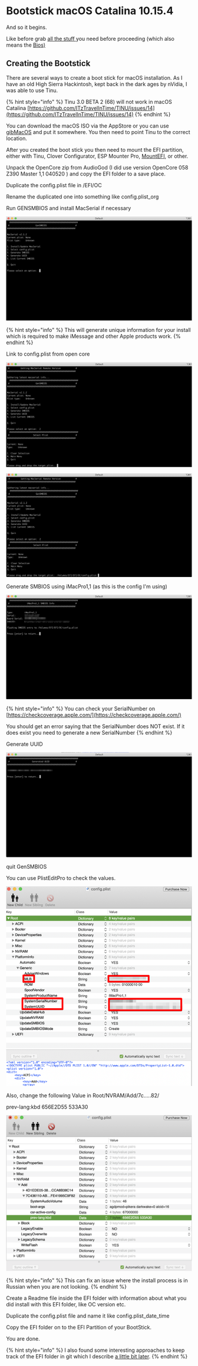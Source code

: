 # Bootstick macOS Catalina 10.15.4

And so it begins.

Like before grab [all the stuff ](../../this-and-that/resources.md)you need before proceeding \(which also means the [Bios\)](../bios-configuration-guide.md)

## Creating the Bootstick

There are several ways to create a boot stick for macOS installation. As I have an old High Sierra Hackintosh, kept back in the dark ages by nVidia, I was able to use Tinu.

{% hint style="info" %}
Tinu 3.0 BETA 2 \(68\) will not work in macOS Catalina [https://github.com/ITzTravelInTime/TINU/issues/14](https://github.com/ITzTravelInTime/TINU/issues/14)
{% endhint %}

You can download the macOS ISO via the AppStore or you can use [gibMacOS](https://github.com/corpnewt/gibMacOS) and put it somewhere. You then need to point Tinu to the correct location.

After you created the boot stick you then need to mount the EFI partition, either with Tinu, Clover Configurator, ESP Mounter Pro, [MountEFI](https://github.com/Andrej-Antipov/MountEFI), or other.

Unpack the OpenCore zip from AudioGod \(I did use version OpenCore 058 Z390 Master 1,1 040520 \) and copy the EFI folder to a save place.

Duplicate the config.plist file in /EFI/OC

Rename the duplicated one into something like config.plist\_org

Run GENSMBIOS and install MacSerial if necessary

![](../../.gitbook/assets/gensmbios-2020-05-12-12-24-18.png)

{% hint style="info" %}
This will generate unique information for your install which is required to make iMessage and other Apple products work.
{% endhint %}

Link to config.plist from open core

![](../../.gitbook/assets/gensmbios-2020-05-12-12-25-17.png)

![](../../.gitbook/assets/gensmbios-2020-05-12-12-26-12.png)

Generate SMBIOS using iMacPro1,1 \(as this is the config I'm using\)

![](../../.gitbook/assets/gensmbios-2020-05-12-12-30-07.png)

{% hint style="info" %}
You can check your SerialNumber on [https://checkcoverage.apple.com/](https://checkcoverage.apple.com/) 

You should get an error saying that the SerialNumber does NOT exist. If it does exist you need to generate a new SerialNumber
{% endhint %}

Generate UUID

![](../../.gitbook/assets/gensmbios-2020-05-12-12-37-40.png)

quit GenSMBIOS

You can use PlistEditPro to check the values.

![](../../.gitbook/assets/config.plist-2020-05-12-12-40-19.png)

Also, change the following Value in Root/NVRAM/Add/7c…..82/

prev-lang:kbd 656E2D55 533A30

![](../../.gitbook/assets/config.plist-2020-05-12-13-56-05.png)

{% hint style="info" %}
This can fix an issue where the install process is in Russian when you are not looking.
{% endhint %}

Create a Readme file inside the EFI folder with information about what you did install with this EFI folder, like OC version etc. 

Duplicate the config.plist file and name it like config.plist\_date\_time 

Copy the EFI folder on to the EFI Partition of your BootStick.

You are done.

{% hint style="info" %}
I also found some interesting approaches to keep track of the EFI folder in git which I describe [a little bit later](../../this-and-that/tracking-efi-folder-in-git.md).
{% endhint %}




